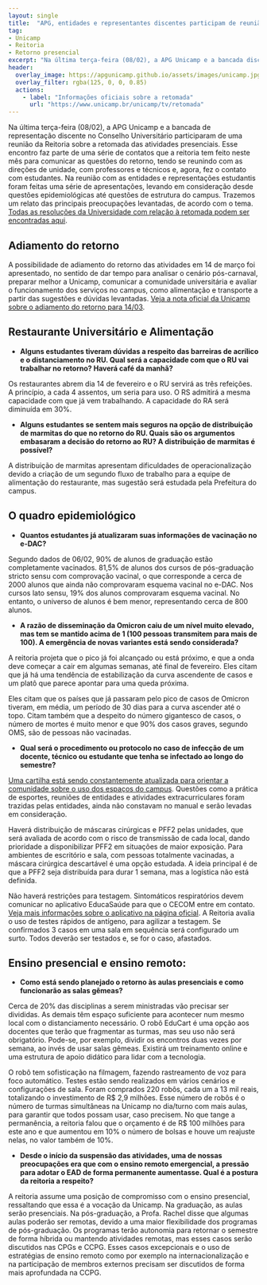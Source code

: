 ```yaml
---
layout: single
title:  "APG, entidades e representantes discentes participam de reunião com Reitoria sobre a retomada"
tag:
- Unicamp
- Reitoria
- Retorno presencial
excerpt: "Na última terça-feira (08/02), a APG Unicamp e a bancada discente no Conselho Universitário participaram de uma reunião da Reitoria sobre a retomada das atividades presenciais junto a outras entidades representativas."
header:
  overlay_image: https://apgunicamp.github.io/assets/images/unicamp.jpg
  overlay_filter: rgba(125, 0, 0, 0.85)
  actions:
    - label: "Informações oficiais sobre a retomada"
      url: "https://www.unicamp.br/unicamp/tv/retomada"
---
```

Na última terça-feira (08/02), a APG Unicamp e a bancada de representação discente no Conselho Universitário participaram de uma reunião da Reitoria sobre a retomada das atividades presenciais. Esse encontro faz parte de uma série de contatos que a reitoria tem feito neste mês para comunicar as questões do retorno, tendo se reunindo com as direções de unidade, com professores e técnicos e, agora, fez o contato com estudantes. Na reunião com as entidades e representações estudantis foram feitas uma série de apresentações, levando em consideração desde questões epidemiológicas até questões de estrutura do campus. Trazemos um relato das principais preocupações levantadas, de acordo com o tema. [Todas as resoluções da Universidade com relação à retomada podem ser encontradas aqui](https://www.unicamp.br/unicamp/noticias/retomada-grs).

## Adiamento do retorno

A possibilidade de adiamento do retorno das atividades em 14 de março foi apresentado, no sentido de dar tempo para analisar o cenário pós-carnaval, preparar melhor a Unicamp, comunicar a comunidade universitária e avaliar o funcionamento dos serviços no campus, como alimentação e transporte a partir das sugestões e dúvidas levantadas. [Veja a nota oficial da Unicamp sobre o adiamento do retorno para 14/03](https://www.unicamp.br/unicamp/noticias/2022/02/08/unicamp-adia-o-inicio-das-aulas-para-14-de-marco).

## Restaurante Universitário e Alimentação

- **Alguns estudantes tiveram dúvidas a respeito das barreiras de acrílico e o distanciamento no RU. Qual será a capacidade com que o RU vai trabalhar no retorno? Haverá café da manhã?**

Os restaurantes abrem dia 14 de fevereiro e o RU servirá as três refeições. A princípio, a cada 4 assentos, um seria para uso. O RS admitirá a mesma capacidade com que já vem trabalhando. A capacidade do RA será diminuída em 30%.

- **Alguns estudantes se sentem mais seguros na opção de distribuição de marmitas do que no retorno do RU. Quais são os argumentos embasaram a decisão do retorno ao RU? A distribuição de marmitas é possível?**

A distribuição de marmitas apresentam dificuldades de operacionalização devido a criação de um segundo fluxo de trabalho para a equipe de alimentação do restaurante, mas sugestão será estudada pela Prefeitura do campus.

## O quadro epidemiológico

- **Quantos estudantes já atualizaram suas informações de vacinação no e-DAC?**

Segundo dados de 06/02, 90% de alunos de graduação estão completamente vacinados. 81,5% de alunos dos cursos de pós-graduação stricto sensu com comprovação vacinal, o que corresponde a cerca de 2000 alunos que ainda não comprovaram esquema vacinal no e-DAC. Nos cursos lato sensu, 19% dos alunos comprovaram esquema vacinal. No entanto, o universo de alunos é bem menor, representando cerca de 800 alunos.

- **A razão de disseminação da Omicron caiu de um nível muito elevado, mas tem se mantido acima de 1 (100 pessoas transmitem para mais de 100). A emergência de novas variantes está sendo considerada?**

A reitoria projeta que o pico já foi alcançado ou está próximo, e que a onda deve começar a cair em algumas semanas, até final de fevereiro. Eles citam que já há uma tendência de estabilização da curva ascendente de casos e um platô que parece apontar para uma queda próxima.

Eles citam que os países que já passaram pelo pico de casos de Omicron tiveram, em média, um período de 30 dias para a curva ascender até o topo. Citam também que a despeito do número gigantesco de casos, o número de mortes é muito menor e que 90% dos casos graves, segundo OMS, são de pessoas não vacinadas.

- **Qual será o procedimento ou protocolo no caso de infecção de um docente, técnico ou estudante que tenha se infectado ao longo do semestre?**

[Uma cartilha está sendo constantemente atualizada para orientar a comunidade sobre o uso dos espaços do campus](https://www.unicamp.br/unicamp/cartilha-covid-19). Questões como a prática de esportes, reuniões de entidades e atividades extracurriculares foram trazidas pelas entidades, ainda não constavam no manual e serão levadas em consideração.

Haverá distribuição de máscaras cirúrgicas e PFF2 pelas unidades, que será avaliada de acordo com o risco de transmissão de cada local, dando prioridade a disponibilizar PFF2 em situações de maior exposição. Para ambientes de escritório e sala, com pessoas totalmente vacinadas, a máscara cirúrgica descartável é uma opção estudada. A ideia principal é de que a PFF2 seja distribuída para durar 1 semana, mas a logística não está definida.

Não haverá restrições para testagem. Sintomáticos respiratórios devem comunicar no aplicativo EducaSaúde para que o CECOM entre em contato. [Veja mais informações sobre o aplicativo na página oficial](https://www.unicamp.br/unicamp/cartilha-covid-19/aplicativo-para-vigilancia-em-saude-da-unicamp-educasaude). A Reitoria avalia o uso de testes rápidos de antígeno, para agilizar a testagem. Se confirmados 3 casos em uma sala em sequência será configurado um surto. Todos deverão ser testados e, se for o caso, afastados.

## Ensino presencial e ensino remoto:

- **Como está sendo planejado o retorno às aulas presenciais e como funcionarão as salas gêmeas?**

Cerca de 20% das disciplinas a serem ministradas vão precisar ser divididas. As demais têm espaço suficiente para acontecer num mesmo local com o distanciamento necessário. O robô EduCart é uma opção aos docentes que terão que fragmentar as turmas, mas seu uso não será obrigatório. Pode-se, por exemplo, dividir os encontros duas vezes por semana, ao invés de usar salas gêmeas. Existirá um treinamento online e uma estrutura de apoio didático para lidar com a tecnologia.

O robô tem sofisticação na filmagem, fazendo rastreamento de voz para foco automático. Testes estão sendo realizados em vários cenários e configurações de sala. Foram comprados 220 robôs, cada um a 13 mil reais, totalizando o investimento de R\$ 2,9 milhões. Esse número de robôs é o número de turmas simultâneas na Unicamp no dia/turno com mais aulas, para garantir que todos possam usar, caso precisem. No que tange a permanência, a reitoria falou que o orçamento é de R$ 100 milhões para este ano e que aumentou em 10% o número de bolsas e houve um reajuste nelas, no valor também de 10%.

- **Desde o início da suspensão das atividades, uma de nossas preocupações era que com o ensino remoto emergencial, a pressão para adotar o EAD de forma permanente aumentasse. Qual é a postura da reitoria a respeito?**

A reitoria assume uma posição de compromisso com o ensino presencial, ressaltando que essa é a vocação da Unicamp. Na graduação, as aulas serão presenciais. Na pós-graduação, a Profa. Rachel disse que algumas aulas poderão ser remotas, devido a uma maior flexibilidade dos programas de pós-graduação. Os programas terão autonomia para retornar o semestre de forma híbrida ou mantendo atividades remotas, mas esses casos serão discutidos nas CPGs e CCPG. Esses casos excepcionais e o uso de estratégias de ensino remoto como por exemplo na internacionalização e na participação de membros externos precisam ser discutidos de forma mais aprofundada na CCPG.

